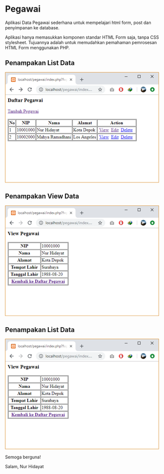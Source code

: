 # Pegawai
Aplikasi Data Pegawai sederhana untuk mempelajari html form, post dan penyimpanan ke database.

Aplikasi hanya memasukkan komponen standar HTML Form saja, tanpa CSS stylesheet. Tujuannya adalah untuk memudahkan pemahaman pemrosesan HTML Form menggunakan PHP.

## Penampakan List Data
![Tampilan List Data](images/screenshot-list.png?raw=true "Tampilan List Data")

## Penampakan View Data
![Tampilan View Data](images/screenshot-view.png?raw=true "Tampilan View Data")

## Penampakan List Data
![Tampilan Edit Data](images/screenshot-edit.png?raw=true "Tampilan Edit Data")

Semoga berguna!

Salam,
Nur Hidayat
